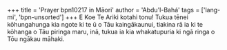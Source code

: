 +++
title = 'Prayer bpn10217 in Māori'
author = 'Abdu'l-Bahá'
tags = ['lang-mi', 'bpn-unsorted']
+++
E Koe Te Ariki kotahi tonu! Tukua tēnei kōhungahunga kia ngote ki te ū o Tāu kaingākaunui, tiakina rā ia ki te kōhanga o Tāu piringa maru, inā, tukua ia kia whakatupuria ki ngā ringa o Tōu ngākau māhaki.
